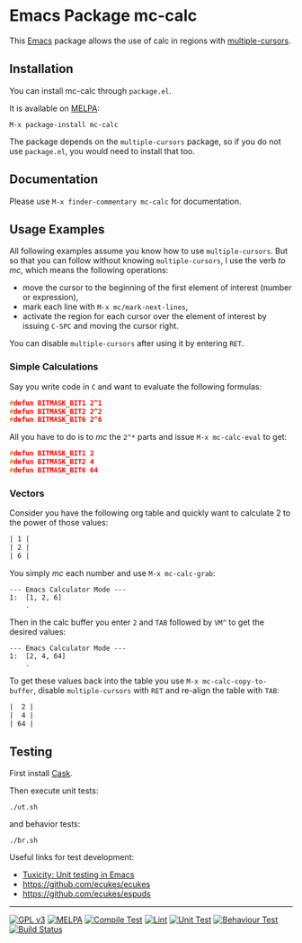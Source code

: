 # Emacs Package mc-calc

This [Emacs](https://www.gnu.org/software/emacs/) package allows the use of calc in regions with [multiple-cursors](https://github.com/magnars/multiple-cursors.el).

## Installation

You can install mc-calc through `package.el`.

It is available on [MELPA](http://melpa.org/):

```emacs.desktop
M-x package-install mc-calc
```

The package depends on the `multiple-cursors` package, so if you do not use
`package.el`, you would need to install that too.

## Documentation

Please use `M-x finder-commentary mc-calc` for documentation.

## Usage Examples

All following examples assume you know how to use `multiple-cursors`.
But so that you can follow without knowing `multiple-cursors`, I use the verb *to mc*, which means the following operations:

  - move the cursor to the beginning of the first element of interest (number or expression),
  - mark each line with `M-x mc/mark-next-lines`,
  - activate the region for each cursor over the element of interest by issuing `C-SPC` and moving the cursor right.

You can disable `multiple-cursors` after using it by entering `RET`.

### Simple Calculations

Say you write code in `C` and want to evaluate the following formulas:

```c
#defun BITMASK_BIT1 2^1
#defun BITMASK_BIT2 2^2
#defun BITMASK_BIT6 2^6
```

All you have to do is to *mc* the `2^*` parts and issue `M-x mc-calc-eval` to get:

```c
#defun BITMASK_BIT1 2
#defun BITMASK_BIT2 4
#defun BITMASK_BIT6 64
```

### Vectors

Consider you have the following org table and quickly want to calculate 2 to the power of those values:

```org
| 1 |
| 2 |
| 6 |
```

You simply *mc* each number and use `M-x mc-calc-grab`:

```text
--- Emacs Calculator Mode ---
1:  [1, 2, 6]
    .
```

Then in the calc buffer you enter `2` and `TAB` followed by `VM^` to get the desired values:

```text
--- Emacs Calculator Mode ---
1:  [2, 4, 64]
    .
```

To get these values back into the table you use `M-x mc-calc-copy-to-buffer`, disable `multiple-cursors` with `RET` and re-align the table with `TAB`:

```org
|  2 |
|  4 |
| 64 |
```

## Testing

First install [Cask](https://github.com/cask/cask).

Then execute unit tests:

```shell
./ut.sh
```

and behavior tests:

```shell
./br.sh
```

Useful links for test development:

-   [Tuxicity: Unit testing in Emacs](https://rejeep.github.io/emacs/testing/cask/ert-runner/2013/09/26/unit-testing-in-emacs.html)
-   <https://github.com/ecukes/ecukes>
-   <https://github.com/ecukes/espuds>

***
[![GPL v3](https://img.shields.io/badge/license-GPL_v3-green.svg)](http://www.gnu.org/licenses/gpl-3.0.txt)
[![MELPA](https://melpa.org/packages/mc-calc-badge.svg)](https://melpa.org/#/mc-calc)
[![Compile Test](https://github.com/hatheroldev/mc-calc/workflows/Compile%20Test/badge.svg)](https://github.com/hatheroldev/mc-calc/actions?query=workflow%3A%22Compile+Test%22)
[![Lint](https://github.com/hatheroldev/mc-calc/workflows/Lint/badge.svg)](https://github.com/hatheroldev/mc-calc/actions?query=workflow%3A%22Lint%22)
[![Unit Test](https://github.com/hatheroldev/mc-calc/workflows/Unit%20Test/badge.svg)](https://github.com/hatheroldev/mc-calc/actions?query=workflow%3A%22Unit+Test%22)
[![Behaviour Test](https://github.com/hatheroldev/mc-calc/workflows/Behaviour%20Test/badge.svg)](https://github.com/hatheroldev/mc-calc/actions?query=workflow%3A%22Behaviour+Test%22)
[![Build Status](https://travis-ci.com/hatheroldev/melpazoid.svg?branch=master)](https://travis-ci.com/hatheroldev/melpazoid)
